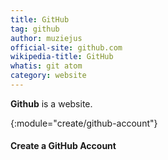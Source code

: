 ```yaml
---
title: GitHub
tag: github
author: muziejus
official-site: github.com
wikipedia-title: GitHub
whatis: git atom
category: website
---
```


**Github** is a website.

{:module="create/github-account"}
#### Create a GitHub Account
